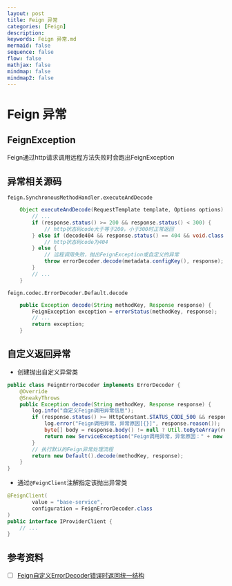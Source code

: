 ```yaml
---
layout: post
title: Feign 异常
categories: [Feign]
description: 
keywords: Feign 异常.md
mermaid: false
sequence: false
flow: false
mathjax: false
mindmap: false
mindmap2: false
---
```

# Feign 异常
## FeignException
Feign通过http请求调用远程方法失败时会跑出FeignException



## 异常相关源码

`feign.SynchronousMethodHandler.executeAndDecode`

```java
    Object executeAndDecode(RequestTemplate template, Options options) throws Throwable {
        // ...
        if (response.status() >= 200 && response.status() < 300) {
            // http状态码code大于等于200，小于300时正常返回
        } else if (decode404 && response.status() == 404 && void.class != metadata.returnType()) {
            // http状态码code为404
        } else {
            // 远程调用失败，抛出FeignException或自定义的异常
            throw errorDecoder.decode(metadata.configKey(), response);
        }
        // ...
    }
```

`feign.codec.ErrorDecoder.Default.decode`
```java
    public Exception decode(String methodKey, Response response) {
        FeignException exception = errorStatus(methodKey, response);
        // ...
        return exception;
    }
```



## 自定义返回异常

- 创建抛出自定义异常类
```java
public class FeignErrorDecoder implements ErrorDecoder {
    @Override
    @SneakyThrows
    public Exception decode(String methodKey, Response response) {
        log.info("自定义Feign调用异常信息");
        if (response.status() >= HttpConstant.STATUS_CODE_500 && response.status() <= HttpConstant.STATUS_CODE_599) {
            log.error("Feign调用异常，异常原因[{}]", response.reason());
            byte[] body = response.body() != null ? Util.toByteArray(response.body().asInputStream()) : new byte[]{};
            return new ServiceException("Feign调用异常，异常原因：" + new String(body));
        }
        // 执行默认的Feign异常处理流程
        return new Default().decode(methodKey, response);
    }
}
```

- 通过`@FeignClient`注解指定该抛出异常类
```java
@FeignClient(
        value = "base-service",
        configuration = FeignErrorDecoder.class
)
public interface IProviderClient {
    // ...
}
```

## 参考资料
- [ ] [Feign自定义ErrorDecoder错误时返回统一结构](https://blog.csdn.net/new9xgh/article/details/107934862)